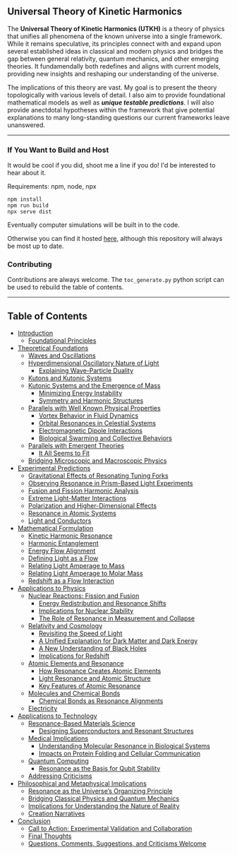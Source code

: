 ## Universal Theory of Kinetic Harmonics

The **Universal Theory of Kinetic Harmonics (UTKH)** is a theory of physics that unifies all phenomena of the known universe into a single framework. While it remains speculative, its principles connect with and expand upon several established ideas in classical and modern physics and bridges the gap between general relativity, quantum mechanics, and other emerging theories. It fundamendally both redefines and aligns with current models, providing new insights and reshaping our understanding of the universe.

The implications of this theory are vast. My goal is to present the theory topologically with various levels of detail. I also aim to provide foundational mathematical models as well as ***unique testable predictions***. I will also provide anectdotal hypotheses within the framework that give potential explanations to many long-standing questions our current frameworks leave unanswered.

---

### If You Want to Build and Host

It would be cool if you did, shoot me a line if you do! I'd be interested to hear about it.

Requirements: npm, node, npx

```
npm install
npm run build
npx serve dist
```
Eventually computer simulations will be built in to the code.

Otherwise you can find it hosted [here](http://sonicpoets.com/), although this repository will always be most up to date.

### Contributing

Contributions are always welcome. The `toc_generate.py` python script can be used to rebuild the table of contents.

---

## Table of Contents
- [Introduction](https://github.com/joshmorgan1000/UTKH/blob/main/src/README.md#introduction)
  - [Foundational Principles](https://github.com/joshmorgan1000/UTKH/blob/main/src/README.md#motion-and-harmonics-as-foundational-principles)
- [Theoretical Foundations](https://github.com/joshmorgan1000/UTKH/blob/main/src/README.md#theoretical-foundations)
  - [Waves and Oscillations](https://github.com/joshmorgan1000/UTKH/blob/main/src/README.md#waves-and-oscillations-a-href)
  - [Hyperdimensional Oscillatory Nature of Light](https://github.com/joshmorgan1000/UTKH/blob/main/src/README.md#the-nature-of-light-as-a-hyperdimensional-oscillation)
    - [Explaining Wave-Particle Duality](https://github.com/joshmorgan1000/UTKH/blob/main/src/README.md#explaining-wave-particle-duality)
  - [Kutons and Kutonic Systems](https://github.com/joshmorgan1000/UTKH/blob/main/src/README.md#kutonic-systems-a-href)
  - [Kutonic Systems and the Emergence of Mass](https://github.com/joshmorgan1000/UTKH/blob/main/src/README.md#co-orbital-systems-and-the-emergence-of-mass)
    - [Minimizing Energy Instability](https://github.com/joshmorgan1000/UTKH/blob/main/src/README.md#minimizing-energy-instability)
    - [Symmetry and Harmonic Structures](https://github.com/joshmorgan1000/UTKH/blob/main/src/README.md#symmetry-and-harmonic-structures)
  - [Parallels with Well Known Physical Properties](https://github.com/joshmorgan1000/UTKH/blob/main/src/README.md#applications-to-well-known-properties)
    - [Vortex Behavior in Fluid Dynamics](https://github.com/joshmorgan1000/UTKH/blob/main/src/README.md#vortex-behavior-in-fluid-dynamics)
    - [Orbital Resonances in Celestial Systems](https://github.com/joshmorgan1000/UTKH/blob/main/src/README.md#orbital-resonances-in-celestial-systems)
    - [Electromagnetic Dipole Interactions](https://github.com/joshmorgan1000/UTKH/blob/main/src/README.md#electromagnetic-dipole-interactions)
    - [Biological Swarming and Collective Behaviors](https://github.com/joshmorgan1000/UTKH/blob/main/src/README.md#biological-swarming-and-collective-behaviors)
  - [Parallels with Emergent Theories](https://github.com/joshmorgan1000/UTKH/blob/main/src/README.md#parallels-with-emergent-theories)
    - [It All Seems to Fit](https://github.com/joshmorgan1000/UTKH/blob/main/src/README.md#it-all-seems-to-fit-a-href)
  - [Bridging Microscopic and Macroscopic Physics](https://github.com/joshmorgan1000/UTKH/blob/main/src/README.md#bridging-microscopic-and-macroscopic-physics)
- [Experimental Predictions](https://github.com/joshmorgan1000/UTKH/blob/main/src/README.md#experimental-predictions)
  - [Gravitational Effects of Resonating Tuning Forks](https://github.com/joshmorgan1000/UTKH/blob/main/src/README.md#gravitational-effects-of-resonating-tuning-forks-a-href)
  - [Observing Resonance in Prism-Based Light Experiments](https://github.com/joshmorgan1000/UTKH/blob/main/src/README.md#observing-resonance-in-prism-based-light-experiments)
  - [Fusion and Fission Harmonic Analysis](https://github.com/joshmorgan1000/UTKH/blob/main/src/README.md#fusion-and-fission-harmonic-analysis)
  - [Extreme Light-Matter Interactions](https://github.com/joshmorgan1000/UTKH/blob/main/src/README.md#extreme-light-matter-interactions)
  - [Polarization and Higher-Dimensional Effects](https://github.com/joshmorgan1000/UTKH/blob/main/src/README.md#polarization-and-higher-dimensional-effects)
  - [Resonance in Atomic Systems](https://github.com/joshmorgan1000/UTKH/blob/main/src/README.md#chemistry-experiment-resonance-in-atomic-systems)
  - [Light and Conductors](https://github.com/joshmorgan1000/UTKH/blob/main/src/README.md#electricity-experiment-light-and-conductors)
- [Mathematical Formulation](https://github.com/joshmorgan1000/UTKH/blob/main/src/README.md#mathematical-formulation)
  - [Kinetic Harmonic Resonance](https://github.com/joshmorgan1000/UTKH/blob/main/src/README.md#kinetic-harmonic-resonance)
  - [Harmonic Entanglement](https://github.com/joshmorgan1000/UTKH/blob/main/src/README.md#harmonic-entanglement)
  - [Energy Flow Alignment](https://github.com/joshmorgan1000/UTKH/blob/main/src/README.md#energy-flow-alignment)
  - [Defining Light as a Flow](https://github.com/joshmorgan1000/UTKH/blob/main/src/README.md#defining-light-as-a-flow)
  - [Relating Light Amperage to Mass](https://github.com/joshmorgan1000/UTKH/blob/main/src/README.md#relating-light-amperage-to-mass)
  - [Relating Light Amperage to Molar Mass](https://github.com/joshmorgan1000/UTKH/blob/main/src/README.md#relating-light-amperage-to-molar-mass)
  - [Redshift as a Flow Interaction](https://github.com/joshmorgan1000/UTKH/blob/main/src/README.md#redshift-as-a-flow-interaction)
- [Applications to Physics](https://github.com/joshmorgan1000/UTKH/blob/main/src/README.md#applications-to-physics)
  - [Nuclear Reactions: Fission and Fusion](https://github.com/joshmorgan1000/UTKH/blob/main/src/README.md#nuclear-reactions-fission-and-fusion)
    - [Energy Redistribution and Resonance Shifts](https://github.com/joshmorgan1000/UTKH/blob/main/src/README.md#energy-redistribution-and-resonance-shifts)
    - [Implications for Nuclear Stability](https://github.com/joshmorgan1000/UTKH/blob/main/src/README.md#implications-for-nuclear-stability)
    - [The Role of Resonance in Measurement and Collapse](https://github.com/joshmorgan1000/UTKH/blob/main/src/README.md#the-role-of-resonance-in-measurement-and-collapse)
  - [Relativity and Cosmology](https://github.com/joshmorgan1000/UTKH/blob/main/src/README.md#relativity-and-cosmology)
    - [Revisiting the Speed of Light](https://github.com/joshmorgan1000/UTKH/blob/main/src/README.md#revisiting-the-speed-of-light)
    - [A Unified Explanation for Dark Matter and Dark Energy](https://github.com/joshmorgan1000/UTKH/blob/main/src/README.md#a-unified-explanation-for-dark-matter-and-dark-energy)
    - [A New Understanding of Black Holes](https://github.com/joshmorgan1000/UTKH/blob/main/src/README.md#a-new-understanding-of-black-holes)
    - [Implications for Redshift](https://github.com/joshmorgan1000/UTKH/blob/main/src/README.md#implications-for-redshift)
  - [Atomic Elements and Resonance](https://github.com/joshmorgan1000/UTKH/blob/main/src/README.md#atomic-elements-and-resonance)
    - [How Resonance Creates Atomic Elements](https://github.com/joshmorgan1000/UTKH/blob/main/src/README.md#how-resonance-creates-atomic-elements)
    - [Light Resonance and Atomic Structure](https://github.com/joshmorgan1000/UTKH/blob/main/src/README.md#light-resonance-and-atomic-structure)
    - [Key Features of Atomic Resonance](https://github.com/joshmorgan1000/UTKH/blob/main/src/README.md#key-features-of-atomic-resonance)
  - [Molecules and Chemical Bonds](https://github.com/joshmorgan1000/UTKH/blob/main/src/README.md#molecules-and-chemical-bonds)
    - [Chemical Bonds as Resonance Alignments](https://github.com/joshmorgan1000/UTKH/blob/main/src/README.md#chemical-bonds-as-resonance-alignments)
  - [Electricity](https://github.com/joshmorgan1000/UTKH/blob/main/src/README.md#electricity)
- [Applications to Technology](https://github.com/joshmorgan1000/UTKH/blob/main/src/README.md#applications-to-technology)
  - [Resonance-Based Materials Science](https://github.com/joshmorgan1000/UTKH/blob/main/src/README.md#resonance-based-materials-science)
    - [Designing Superconductors and Resonant Structures](https://github.com/joshmorgan1000/UTKH/blob/main/src/README.md#designing-superconductors-and-resonant-structures)
  - [Medical Implications](https://github.com/joshmorgan1000/UTKH/blob/main/src/README.md#medical-implications)
    - [Understanding Molecular Resonance in Biological Systems](https://github.com/joshmorgan1000/UTKH/blob/main/src/README.md#understanding-molecular-resonance-in-biological-systems)
    - [Impacts on Protein Folding and Cellular Communication](https://github.com/joshmorgan1000/UTKH/blob/main/src/README.md#impacts-on-protein-folding-and-cellular-communication)
  - [Quantum Computing](https://github.com/joshmorgan1000/UTKH/blob/main/src/README.md#quantum-computing)
    - [Resonance as the Basis for Qubit Stability](https://github.com/joshmorgan1000/UTKH/blob/main/src/README.md#resonance-as-the-basis-for-qubit-stability)
  - [Addressing Criticisms](https://github.com/joshmorgan1000/UTKH/blob/main/src/README.md#addressing-criticisms)
- [Philosophical and Metaphysical Implications](https://github.com/joshmorgan1000/UTKH/blob/main/src/README.md#philosophical-and-metaphysical-implications)
  - [Resonance as the Universe’s Organizing Principle](https://github.com/joshmorgan1000/UTKH/blob/main/src/README.md#resonance-as-the-universes-organizing-principle)
  - [Bridging Classical Physics and Quantum Mechanics](https://github.com/joshmorgan1000/UTKH/blob/main/src/README.md#bridging-classical-physics-and-quantum-mechanics)
  - [Implications for Understanding the Nature of Reality](https://github.com/joshmorgan1000/UTKH/blob/main/src/README.md#implications-for-understanding-the-nature-of-reality)
  - [Creation Narratives](https://github.com/joshmorgan1000/UTKH/blob/main/src/README.md#let-there-be-light)
- [Conclusion](https://github.com/joshmorgan1000/UTKH/blob/main/src/README.md#conclusion)
  - [Call to Action: Experimental Validation and Collaboration](https://github.com/joshmorgan1000/UTKH/blob/main/src/README.md#call-to-action-experimental-validation-and-collaboration)
  - [Final Thoughts](https://github.com/joshmorgan1000/UTKH/blob/main/src/README.md#final-thoughts)
  - [Questions, Comments, Suggestions, and Criticisms Welcome](https://github.com/joshmorgan1000/UTKH/blob/main/src/README.md#questions-comments-suggestions-and-criticisms-welcome)
